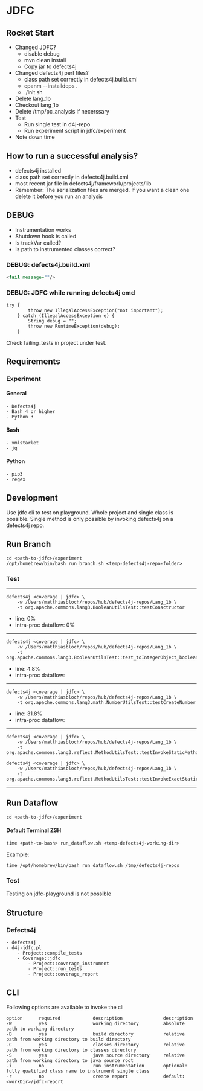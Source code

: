# JDFC

## Rocket Start
- Changed JDFC?
	- disable debug
	- mvn clean install
	- Copy jar to defects4j
- Changed defects4j perl files?
	- class path set correctly in defects4j.build.xml
	- cpanm --installdeps .
	- ./init.sh
- Delete lang_1b
- Checkout lang_1b
- Delete /tmp/pc_analysis if necerssary
- Test
	- Run single test in d4j-repo
	- Run experiment script in jdfc/experiment
- Note down time

## How to run a successful analysis?
- defects4j installed
- class path set correctly in defects4j.build.xml
- most recent jar file in defects4j/framework/projects/lib
- Remember: The serialization files are merged. If you want a clean one delete it before you run an analysis

## DEBUG
- Instrumentation works
- Shutdown hook is called
- Is trackVar called?
- Is path to instrumented classes correct?

### DEBUG: defects4j.build.xml
```xml
<fail message=""/>
```

### DEBUG: JDFC while running defects4j cmd
```
try {
        throw new IllegalAccessException("not important");
    } catch (IllegalAccessException e) {
        String debug = "";
        throw new RuntimeException(debug);
    }
```

Check failing_tests in project under test.

## Requirements

### Experiment
#### General
```
- Defects4j
- Bash 4 or higher
- Python 3
```

#### Bash
```
- xmlstarlet
- jq
```

#### Python
```
- pip3
- regex
```

## Development
Use jdfc cli to test on playground.
Whole project and single class is possible.
Single method is only possible by invoking defects4j on a defects4j repo.

## Run Branch
```
cd <path-to-jdfc>/experiment
/opt/homebrew/bin/bash run_branch.sh <temp-defects4j-repo-folder>
```

### Test
___
```shell
defects4j <coverage | jdfc> \ 
    -w /Users/matthiasbloch/repos/hub/defects4j-repos/Lang_1b \
    -t org.apache.commons.lang3.BooleanUtilsTest::testConsctructor
```
- line: 0%
- intra-proc dataflow: 0%
___
```shell
defects4j <coverage | jdfc> \ 
    -w /Users/matthiasbloch/repos/hub/defects4j-repos/Lang_1b \
    -t org.apache.commons.lang3.BooleanUtilsTest::test_toIntegerObject_boolean
```
- line: 4.8%
- intra-proc dataflow: 
___
```shell
defects4j <coverage | jdfc> \ 
    -w /Users/matthiasbloch/repos/hub/defects4j-repos/Lang_1b \
    -t org.apache.commons.lang3.math.NumberUtilsTest::testCreateNumber
```
- line: 31.8%
- intra-proc dataflow:
___
```shell
defects4j <coverage | jdfc> \ 
    -w /Users/matthiasbloch/repos/hub/defects4j-repos/Lang_1b \
    -t org.apache.commons.lang3.reflect.MethodUtilsTest::testInvokeStaticMethod
```
```shell
defects4j <coverage | jdfc> \ 
    -w /Users/matthiasbloch/repos/hub/defects4j-repos/Lang_1b \
    -t org.apache.commons.lang3.reflect.MethodUtilsTest::testInvokeExactStaticMethod
```
___

## Run Dataflow
```
cd <path-to-jdfc>/experiment
```

#### Default Terminal ZSH
```
time <path-to-bash> run_dataflow.sh <temp-defects4j-working-dir>
```
Example:
```
time /opt/homebrew/bin/bash run_dataflow.sh /tmp/defects4j-repos
```

### Test
Testing on jdfc-playground is not possible

## Structure
### Defects4j
```
- defects4j
- d4j-jdfc.pl
    - Project::compile_tests
    - Coverage::jdfc
        - Project::coverage_instrument
        - Project::run_tests
        - Project::coverage_report
```


## CLI
Following options are available to invoke the cli
```shell
option      required            description               description     
-W          yes                 working directory         absolute path to working directory
-B          yes                 build directory           relative path from working directory to build directory
-C          yes                 classes directory         relative path from working directory to classes directory
-S          yes                 java source directory     relative path from working directory to java source root
-i          no                  run instrumentation       optional: fully qualified class name to instrument single class
-r          no                  create report             default: <workDir>/jdfc-report
```
